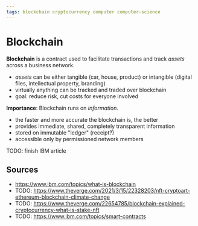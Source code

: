 ```yaml
---
tags: blockchain cryptocurrency computer computer-science
---
```


# Blockchain

**Blockchain** is a contract used to facilitate transactions and track _assets_ across a business network.

- _assets_ can be either tangible (car, house, product) or intangible (digital files, intellectual property, branding)
- virtually anything can be tracked and traded over blockchain
- goal: reduce risk, cut costs for everyone involved

**Importance**: Blockchain runs on _information_.

- the faster and more accurate the blockchain is, the better
- provides immediate, shared, completely transparent information
- stored on immutable "ledger" (receipt?)
- accessible only by permissioned network members

TODO: finish IBM article

## Sources

- <https://www.ibm.com/topics/what-is-blockchain>
- TODO: <https://www.theverge.com/2021/3/15/22328203/nft-cryptoart-ethereum-blockchain-climate-change>
- TODO: <https://www.theverge.com/22654785/blockchain-explained-cryptocurrency-what-is-stake-nft>
- TODO: <https://www.ibm.com/topics/smart-contracts>
